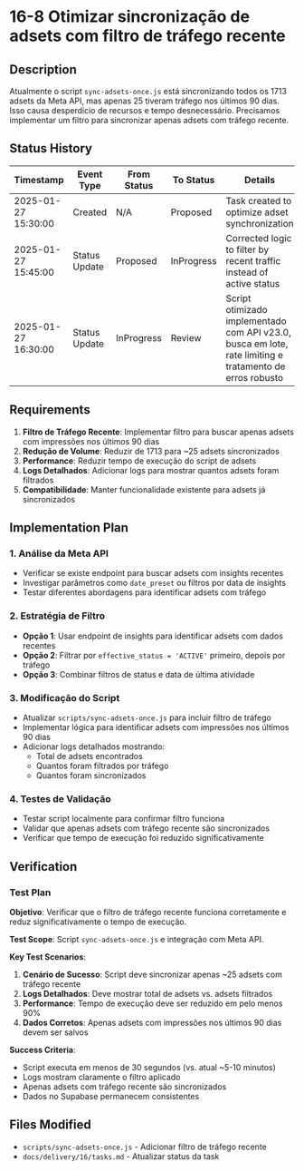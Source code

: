 # 16-8 Otimizar sincronização de adsets com filtro de tráfego recente

## Description

Atualmente o script `sync-adsets-once.js` está sincronizando todos os 1713 adsets da Meta API, mas apenas 25 tiveram tráfego nos últimos 90 dias. Isso causa desperdício de recursos e tempo desnecessário. Precisamos implementar um filtro para sincronizar apenas adsets com tráfego recente.

## Status History

| Timestamp | Event Type | From Status | To Status | Details | User |
|-----------|------------|-------------|-----------|---------|------|
| 2025-01-27 15:30:00 | Created | N/A | Proposed | Task created to optimize adset synchronization | AI Agent |
| 2025-01-27 15:45:00 | Status Update | Proposed | InProgress | Corrected logic to filter by recent traffic instead of active status | AI Agent |
| 2025-01-27 16:30:00 | Status Update | InProgress | Review | Script otimizado implementado com API v23.0, busca em lote, rate limiting e tratamento de erros robusto | AI Agent |

## Requirements

1. **Filtro de Tráfego Recente**: Implementar filtro para buscar apenas adsets com impressões nos últimos 90 dias
2. **Redução de Volume**: Reduzir de 1713 para ~25 adsets sincronizados
3. **Performance**: Reduzir tempo de execução do script de adsets
4. **Logs Detalhados**: Adicionar logs para mostrar quantos adsets foram filtrados
5. **Compatibilidade**: Manter funcionalidade existente para adsets já sincronizados

## Implementation Plan

### 1. Análise da Meta API
- Verificar se existe endpoint para buscar adsets com insights recentes
- Investigar parâmetros como `date_preset` ou filtros por data de insights
- Testar diferentes abordagens para identificar adsets com tráfego

### 2. Estratégia de Filtro
- **Opção 1**: Usar endpoint de insights para identificar adsets com dados recentes
- **Opção 2**: Filtrar por `effective_status = 'ACTIVE'` primeiro, depois por tráfego
- **Opção 3**: Combinar filtros de status e data de última atividade

### 3. Modificação do Script
- Atualizar `scripts/sync-adsets-once.js` para incluir filtro de tráfego
- Implementar lógica para identificar adsets com impressões nos últimos 90 dias
- Adicionar logs detalhados mostrando:
  - Total de adsets encontrados
  - Quantos foram filtrados por tráfego
  - Quantos foram sincronizados

### 4. Testes de Validação
- Testar script localmente para confirmar filtro funciona
- Validar que apenas adsets com tráfego recente são sincronizados
- Verificar que tempo de execução foi reduzido significativamente

## Verification

### Test Plan

**Objetivo**: Verificar que o filtro de tráfego recente funciona corretamente e reduz significativamente o tempo de execução.

**Test Scope**: Script `sync-adsets-once.js` e integração com Meta API.

**Key Test Scenarios**:
1. **Cenário de Sucesso**: Script deve sincronizar apenas ~25 adsets com tráfego recente
2. **Logs Detalhados**: Deve mostrar total de adsets vs. adsets filtrados
3. **Performance**: Tempo de execução deve ser reduzido em pelo menos 90%
4. **Dados Corretos**: Apenas adsets com impressões nos últimos 90 dias devem ser salvos

**Success Criteria**:
- Script executa em menos de 30 segundos (vs. atual ~5-10 minutos)
- Logs mostram claramente o filtro aplicado
- Apenas adsets com tráfego recente são sincronizados
- Dados no Supabase permanecem consistentes

## Files Modified

- `scripts/sync-adsets-once.js` - Adicionar filtro de tráfego recente
- `docs/delivery/16/tasks.md` - Atualizar status da task 